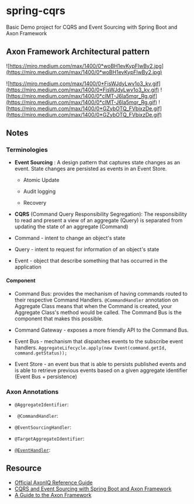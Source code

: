 # spring-cqrs

Basic Demo project for CQRS and Event Sourcing with Spring Boot and Axon Framework

Axon Framework Architectural pattern
--------
![https://miro.medium.com/max/1400/0*woBH1evKypFlwBy2.jpg](https://miro.medium.com/max/1400/0*woBH1evKypFlwBy2.jpg)

![https://miro.medium.com/max/1400/0*FisWJdyLwv1o3_kv.gif](https://miro.medium.com/max/1400/0*FisWJdyLwv1o3_kv.gif)
![https://miro.medium.com/max/1400/0*clMT-J6la5mqr_Rg.gif](https://miro.medium.com/max/1400/0*clMT-J6la5mqr_Rg.gif)
![https://miro.medium.com/max/1400/0*GZybOTQ_FVbixzDe.gif](https://miro.medium.com/max/1400/0*GZybOTQ_FVbixzDe.gif)

Notes
--------
### Terminologies

- **Event Sourcing** : A design pattern that captures state changes as an event. State changes are persisted as events in an Event Store.
	- Atomic Update 
	
	- Audit logging 
	
	- Recovery 
	
- **CQRS** (Command Query Responsibility Segregation): The responsibility to read and present a view of an aggregate (Query) is separated from updating the state of an aggregate (Command)

- Command - intent to change an object's state
- Query - intent to request for information of an object's state
- Event - object that describe something that has occurred in the application

#### Component 
- Command Bus: provides the mechanism of having commands routed to their respective Command Handlers. ```@CommandHandler``` annotation on Aggregate Class means that when the Command is created, your Aggregate Class's method would be called. The Command Bus is the component that makes this possible.

- Command Gateway - exposes a more friendly API to the Command Bus.

- Event Bus - mechanism that dispatches events to the subscribe event handlers. ```AggregateLifecycle.apply(new Event(command.getId, command.getStatus));```

- Event Store - an event bus that is able to persists published events and is able to retrieve previous events based on a given aggregate identifier (Event Bus + persistence)


### Axon Annotations

- ```@AggregateIdentifier```: 

- ``` @CommandHandler```: 

- ```@EventSourcingHandler```: 
  
- ```@TargetAggregateIdentifier```: 

- [```@EventHandler```](https://docs.axoniq.io/reference-guide/v/3.1/part-ii-domain-logic/event-handling): 

Resource
--------

- [Official AxonIQ Reference Guide](https://docs.axoniq.io/reference-guide/axon-framework/introduction)
- [CQRS and Event Sourcing with Spring Boot and Axon Framework](https://www.youtube.com/watch?v=SL2VSYecDvQ)
- [A Guide to the Axon Framework](https://www.baeldung.com/axon-cqrs-event-sourcing)



